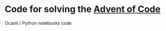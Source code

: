 # Code for solving the [Advent of Code](https://adventofcode.com/)

Ocaml / Python notebooks code


